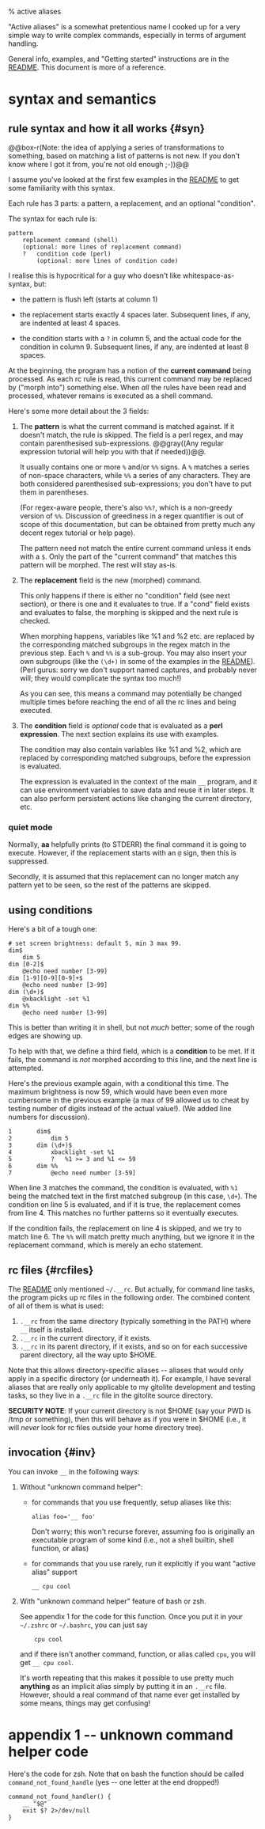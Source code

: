 <!-- options: toc to=html-N -->

% active aliases

"Active aliases" is a somewhat pretentious name I cooked up for a very simple
way to write complex commands, especially in terms of argument handling.

General info, examples, and "Getting started" instructions are in the
[README][].  This document is more of a reference.

[README]: https://github.com/sitaramc/active-aliases/blob/master/README.markdown

# syntax and semantics

## rule syntax and how it all works {#syn}

@@box-r(Note: the idea of applying a series of transformations to something,
based on matching a list of patterns is not new.  If you don't know where I
got it from, you're not old enough ;-))@@

I assume you've looked at the first few examples in the [README][] to get some
familiarity with this syntax.

Each rule has 3 parts: a pattern, a replacement, and an optional "condition".

The syntax for each rule is:

    pattern
        replacement command (shell)
        (optional: more lines of replacement command)
        ?   condition code (perl)
            (optional: more lines of condition code)

I realise this is hypocritical for a guy who doesn't like
whitespace-as-syntax, but:

-   the pattern is flush left (starts at column 1)

-   the replacement starts exactly 4 spaces later.  Subsequent lines, if any,
    are indented at least 4 spaces.

-   the condition starts with a `?` in column 5, and the actual code for the
    condition in column 9.  Subsequent lines, if any, are indented at least 8
    spaces.

At the beginning, the program has a notion of the **current command** being
processed.  As each rc rule is read, this current command may be replaced by
("morph into") something else.  When *all* the rules have been read and
processed, whatever remains is executed as a shell command.

Here's some more detail about the 3 fields:

1.  The **pattern** is what the current command is matched against.  If it
    doesn't match, the rule is skipped.  The field is a perl regex, and may
    contain parenthesised sub-expressions.  @@gray((Any regular expression
    tutorial will help you with that if needed))@@.

    It usually contains one or more `%` and/or `%%` signs.  A `%` matches a
    series of non-space characters, while `%%` a series of any characters.
    They are both considered parenthesised sub-expressions; you don't have to
    put them in parentheses.

    (For regex-aware people, there's also `%%?`, which is a non-greedy version
    of `%%`.  Discussion of greediness in a regex quantifier is out of scope
    of this documentation, but can be obtained from pretty much any decent
    regex tutorial or help page).

    The pattern need not match the entire current command unless it ends with
    a `$`.  Only the part of the "current command" that matches this pattern
    will be morphed.  The rest will stay as-is.

2.  The **replacement** field is the new (morphed) command.

    This only happens if there is either no "condition" field (see next
    section), or there is one and it evaluates to true.  If a "cond" field
    exists and evaluates to false, the morphing is skipped and the next rule
    is checked.

    When morphing happens, variables like %1 and %2 etc.  are replaced by the
    corresponding matched subgroups in the regex match in the previous step.
    Each `%` and `%%` is a sub-group.  You may also insert your own subgroups
    (like the `(\d+)` in some of the examples in the [README][]).  (Perl
    gurus: sorry we don't support named captures, and probably never will;
    they would complicate the syntax too much!)

    As you can see, this means a command may potentially be changed multiple
    times before reaching the end of all the rc lines and being executed.

3.  The **condition** field is *optional* code that is evaluated as a **perl
    expression**.  The next section explains its use with examples.

    The condition may also contain variables like %1 and %2, which are
    replaced by corresponding matched subgroups, before the expression is
    evaluated.

    The expression is evaluated in the context of the main `__` program, and
    it can use environment variables to save data and reuse it in later steps.
    It can also perform persistent actions like changing the current
    directory, etc.

### quiet mode

Normally, **aa** helpfully prints (to STDERR) the final command it is going to
execute.  However, if the replacement starts with an `@` sign, then this is
suppressed.

Secondly, it is assumed that this replacement can no longer match any pattern
yet to be seen, so the rest of the patterns are skipped.

## using conditions

Here's a bit of a tough one:

    # set screen brightness: default 5, min 3 max 99.
    dim$
        dim 5
    dim [0-2]$
        @echo need number [3-99]
    dim [1-9][0-9][0-9]+$
        @echo need number [3-99]
    dim (\d+)$
        @xbacklight -set %1
    dim %%
        @echo need number [3-99]

This is better than writing it in shell, but not *much* better; some of the
rough edges are showing up.

To help with that, we define a third field, which is a **condition** to be
met.  If it fails, the command is *not* morphed according to this line, and
the next line is attempted.

Here's the previous example again, with a conditional this time.  The maximum
brightness is now 59, which would have been even more cumbersome in the
previous example (a max of 99 allowed us to cheat by testing number of digits
instead of the actual value!).  (We added line numbers for discussion).

    1       dim$
    2           dim 5
    3       dim (\d+)$
    4           xbacklight -set %1
    5           ?   %1 >= 3 and %1 <= 59
    6       dim %%
    7           @echo need number [3-59]

When line 3 matches the command, the condition is evaluated, with `%1` being
the matched text in the first matched subgroup (in this case, `\d+`).  The
condition on line 5 is evaluated, and if it is true, the replacement comes
from line 4.  This matches no further patterns so it eventually executes.

If the condition fails, the replacement on line 4 is skipped, and we try to
match line 6.  The `%%` will match pretty much anything, but we ignore it in
the replacement command, which is merely an echo statement.

## rc files {#rcfiles}

The [README][] only mentioned `~/.__rc`.  But actually, for command line
tasks, the program picks up rc files in the following order.  The combined
content of all of them is what is used:

1.  `.__rc` from the same directory (typically something in the PATH) where
    `__` itself is installed.
2.  `.__rc` in the current directory, if it exists.
3.  `.__rc` in its parent directory, if it exists, and so on for each
    successive parent directory, all the way upto \$HOME.

Note that this allows directory-specific aliases -- aliases that would only
apply in a specific directory (or underneath it).  For example, I have several
aliases that are really only applicable to my gitolite development and testing
tasks, so they live in a `.__rc` file in the gitolite source directory.

**SECURITY NOTE**: If your current directory is not \$HOME (say your PWD is
/tmp or something), then this will behave as if you were in \$HOME (i.e., it
will *never* look for rc files outside your home directory tree).

## invocation {#inv}

You can invoke `__` in the following ways:

1.  Without "unknown command helper":

    -   for commands that you use frequently, setup aliases like this:

            alias foo='__ foo'

        Don't worry; this won't recurse forever, assuming foo is originally an
        executable program of some kind (i.e., not a shell builtin, shell
        function, or alias)

    -   for commands that you use rarely, run it explicitly if you want
        "active alias" support

            __ cpu cool

3.  With "unknown command helper" feature of bash or zsh.

    See appendix 1 for the code for this function.  Once you put it in your
    `~/.zshrc` or `~/.bashrc`, you can just say

            cpu cool

    and if there isn't another command, function, or alias called `cpu`, you
    will get `__ cpu cool`.

    It's worth repeating that this makes it possible to use pretty much
    **anything** as an implicit alias simply by putting it in an `.__rc` file.
    However, should a real command of that name ever get installed by some
    means, things may get confusing!

# appendix 1 -- unknown command helper code

Here's the code for zsh.  Note that on bash the function should be called
`command_not_found_handle` (yes -- one letter at the end dropped!)

    command_not_found_handler() {
        __ "$@"
        exit $? 2>/dev/null
    }

